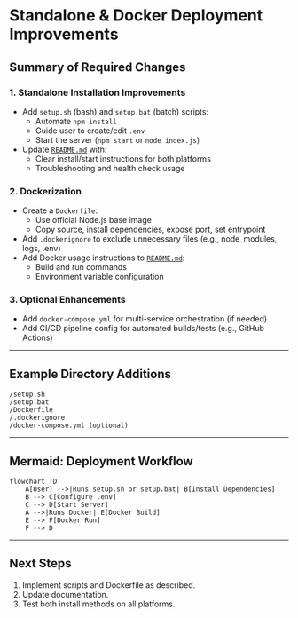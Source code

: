 # Standalone & Docker Deployment Improvements

## Summary of Required Changes

### 1. Standalone Installation Improvements
- Add `setup.sh` (bash) and `setup.bat` (batch) scripts:
  - Automate `npm install`
  - Guide user to create/edit `.env`
  - Start the server (`npm start` or `node index.js`)
- Update [`README.md`](../README.md) with:
  - Clear install/start instructions for both platforms
  - Troubleshooting and health check usage

### 2. Dockerization
- Create a `Dockerfile`:
  - Use official Node.js base image
  - Copy source, install dependencies, expose port, set entrypoint
- Add `.dockerignore` to exclude unnecessary files (e.g., node_modules, logs, .env)
- Add Docker usage instructions to [`README.md`](../README.md):
  - Build and run commands
  - Environment variable configuration

### 3. Optional Enhancements
- Add `docker-compose.yml` for multi-service orchestration (if needed)
- Add CI/CD pipeline config for automated builds/tests (e.g., GitHub Actions)

---

## Example Directory Additions

```
/setup.sh
/setup.bat
/Dockerfile
/.dockerignore
/docker-compose.yml (optional)
```

---

## Mermaid: Deployment Workflow

```mermaid
flowchart TD
    A[User] -->|Runs setup.sh or setup.bat| B[Install Dependencies]
    B --> C[Configure .env]
    C --> D[Start Server]
    A -->|Runs Docker| E[Docker Build]
    E --> F[Docker Run]
    F --> D
```

---

## Next Steps

1. Implement scripts and Dockerfile as described.
2. Update documentation.
3. Test both install methods on all platforms.